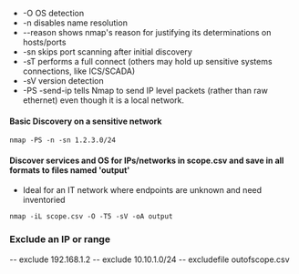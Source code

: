 - -O OS detection
- -n disables name resolution
- --reason shows nmap's reason for justifying its determinations on hosts/ports
- -sn skips port scanning after initial discovery
- -sT performs a full connect (others may hold up sensitive systems connections, like ICS/SCADA)
- -sV version detection
- -PS -send-ip tells Nmap to send IP level packets (rather than raw ethernet) even though it is a local network.

#### Basic Discovery on a sensitive network
```
nmap -PS -n -sn 1.2.3.0/24
```

#### Discover services and OS for IPs/networks in scope.csv and save in all formats to files named 'output'
- Ideal for an IT network where endpoints are unknown and need inventoried
```
nmap -iL scope.csv -O -T5 -sV -oA output
```

### Exclude an IP or range
-- exclude 192.168.1.2
-- exclude 10.10.1.0/24
-- excludefile outofscope.csv

